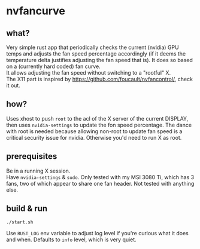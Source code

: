 # nvfancurve

## what?

Very simple rust app that periodically checks the current (nvidia) GPU temps and adjusts the fan speed percentage accordingly (if it deems the temperature delta justifies adjusting the fan speed that is).
It does so based on a (currently hard coded) fan curve.  
It allows adjusting the fan speed without switching to a "rootful" X.  
The X11 part is inspired by https://github.com/foucault/nvfancontrol/, check it out.

## how?

Uses xhost to push `root` to the acl of the X server of the current DISPLAY, then uses `nvidia-settings` to update the fon speed percentage.
The dance with root is needed because allowing non-root to update fan speed is a critical security issue for nvidia. Otherwise you'd need to run X as root.

## prerequisites

Be in a running X session.  
Have `nvidia-settings` & `sudo`.
Only tested with my MSI 3080 Ti, which has 3 fans, two of which appear to share one fan header.
Not tested with anything else.

## build & run

`./start.sh`

Use `RUST_LOG` env variable to adjust log level if you're curious what it does and when. Defaults to `info` level, which is very quiet.
